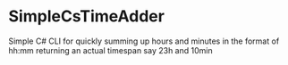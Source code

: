 # SimpleCsTimeAdder
Simple C# CLI for quickly summing up hours and minutes in the format of hh:mm returning an actual timespan say 23h and 10min
